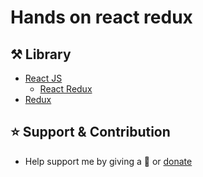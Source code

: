 # Hands on react redux

## ⚒️ Library

- [React JS](https://reactjs.org/)
  - [React Redux](https://react-redux.js.org/)
- [Redux](https://redux.js.org/)

## ⭐️ Support & Contribution
- Help support me by giving a 🌟 or [donate][website]

[website]: https://agung2001.github.io

